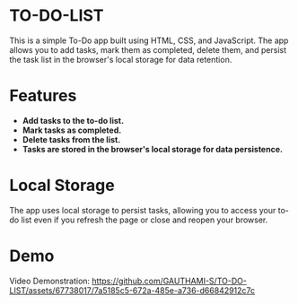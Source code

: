 # TO-DO-LIST

This is a simple To-Do app built using HTML, CSS, and JavaScript. The app allows you to add tasks, mark them as completed, delete them, and persist the task list in the browser's local storage for data retention.

# Features

- **Add tasks to the to-do list.**
- **Mark tasks as completed.**
- **Delete tasks from the list.**
- **Tasks are stored in the browser's local storage for data persistence.**

# Local Storage

The app uses local storage to persist tasks, allowing you to access your to-do list even if you refresh the page or close and reopen your browser.

# Demo

Video Demonstration:
https://github.com/GAUTHAMI-S/TO-DO-LIST/assets/67738017/7a5185c5-672a-485e-a736-d66842912c7c
